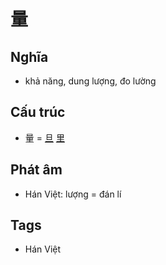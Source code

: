 # 量

## Nghĩa

* khả năng, dung lượng, đo lường

## Cấu trúc
* 量 = [旦](旦.md) [里](里.md)

## Phát âm

* Hán Việt: lượng = đán lí

## Tags
* Hán Việt

<script>window.HANZI_FIELD='量';</script>
